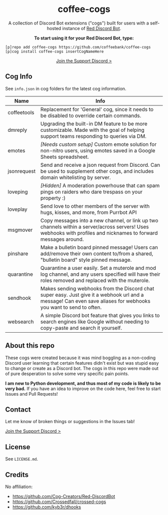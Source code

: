 <h1 align="center">
  coffee-cogs
</h1>

<div id="supportdiscord"></div>

<p align="center">
  A collection of Discord Bot extensions ("cogs") built for users with a self-hosted instance of <a href="https://github.com/Cog-Creators/Red-DiscordBot">Red Discord Bot</a>.
</p>

<p align="center">
  <strong>To start using it for your Red Discord Bot, type:</strong>
</p>

```
[p]repo add coffee-cogs https://github.com/coffeebank/coffee-cogs
[p]cog install coffee-cogs insertCogNameHere
```

<p align="center">
  <a href="https://coffeebank.github.io/discord">Join the Support Discord ></a>
</p>

## Cog Info

See `info.json` in cog folders for the latest cog information.

|Name|Info|
|---|---|
|coffeetools|Replacement for 'General' cog, since it needs to be disabled to override certain commands.|
|dmreply|Upgrading the built-in DM feature to be more customizable. Made with the goal of helping support teams responding to queries via DM.|
|emotes|*[Needs custom setup]* Custom emote solution for non-nitro users, using emotes saved in a Google Sheets spreadsheet.|
|jsonrequest|Send and receive a json request from Discord. Can be used to supplement other cogs, and includes domain whitelisting by server.|
|loveping|*[Hidden]* A moderation powerhouse that can spam pings on raiders who dare trespass on your property :)|
|loveplay|Send love to other members of the server with hugs, kisses, and more, from Purrbot API|
|msgmover|Copy messages into a new channel, or link up two channels within a server/across servers! Uses webhooks with profiles and nicknames to forward messages around.|
|pinshare|Make a bulletin board pinned message! Users can add/remove their own content to/from a shared, "bulletin board" style pinned message.|
|quarantine|Quarantine a user easily. Set a muterole and mod log channel, and any users specified will have their roles removed and replaced with the muterole.|
|sendhook|Makes sending webhooks from the Discord chat super easy. Just give it a webhook url and a message! Can even save aliases for webhooks you want to send to often.|
|websearch|A simple Discord bot feature that gives you links to search engines like Google without needing to copy-paste and search it yourself.|


## About this repo

These cogs were created because it was mind boggling as a non-coding Discord user learning that certain features didn't exist but was stupid easy to change or create as a Discord bot. The cogs in this repo were made out of pure desperation to solve some very specific pain points.

**I am new to Python development, and thus most of my code is likely to be very bad.** If you have an idea to improve on the code here, feel free to start Issues and Pull Requests!


## Contact

Let me know of broken things or suggestions in the Issues tab!

[Join the Support Discord >](#supportdiscord)


## License

See `LICENSE.md`.


## Credits

No affiliation:

- <https://github.com/Cog-Creators/Red-DiscordBot>
- <https://github.com/Crossedfall/crossed-cogs>
- <https://github.com/kyb3r/dhooks>
